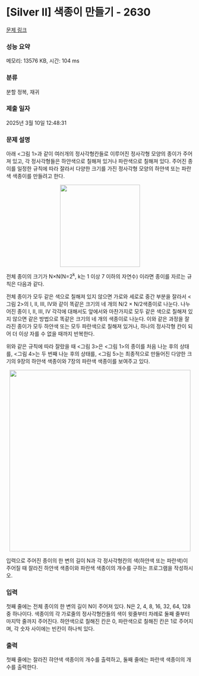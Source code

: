 # [Silver II] 색종이 만들기 - 2630 

[문제 링크](https://www.acmicpc.net/problem/2630) 

### 성능 요약

메모리: 13576 KB, 시간: 104 ms

### 분류

분할 정복, 재귀

### 제출 일자

2025년 3월 10일 12:48:31

### 문제 설명

<p>아래 <그림 1>과 같이 여러개의 정사각형칸들로 이루어진 정사각형 모양의 종이가 주어져 있고, 각 정사각형들은 하얀색으로 칠해져 있거나 파란색으로 칠해져 있다. 주어진 종이를 일정한 규칙에 따라 잘라서 다양한 크기를 가진 정사각형 모양의 하얀색 또는 파란색 색종이를 만들려고 한다.</p>

<p style="text-align: center;"><img alt="" src="" style="height:221px; width:215px"></p>

<p>전체 종이의 크기가 N×N(N=2<sup>k</sup>, k는 1 이상 7 이하의 자연수) 이라면 종이를 자르는 규칙은 다음과 같다.</p>

<p>전체 종이가 모두 같은 색으로 칠해져 있지 않으면 가로와 세로로 중간 부분을 잘라서 <그림 2>의 I, II, III, IV와 같이 똑같은 크기의 네 개의 N/2 × N/2색종이로 나눈다. 나누어진 종이 I, II, III, IV 각각에 대해서도 앞에서와 마찬가지로 모두 같은 색으로 칠해져 있지 않으면 같은 방법으로 똑같은 크기의 네 개의 색종이로 나눈다. 이와 같은 과정을 잘라진 종이가 모두 하얀색 또는 모두 파란색으로 칠해져 있거나, 하나의 정사각형 칸이 되어 더 이상 자를 수 없을 때까지 반복한다.</p>

<p>위와 같은 규칙에 따라 잘랐을 때 <그림 3>은 <그림 1>의 종이를 처음 나눈 후의 상태를, <그림 4>는 두 번째 나눈 후의 상태를, <그림 5>는 최종적으로 만들어진 다양한 크기의 9장의 하얀색 색종이와 7장의 파란색 색종이를 보여주고 있다.</p>

<p style="text-align: center;"><img alt="" src="" style="height:488px; width:487px"></p>

<p>입력으로 주어진 종이의 한 변의 길이 N과 각 정사각형칸의 색(하얀색 또는 파란색)이 주어질 때 잘라진 하얀색 색종이와 파란색 색종이의 개수를 구하는 프로그램을 작성하시오.</p>

### 입력 

 <p>첫째 줄에는 전체 종이의 한 변의 길이 N이 주어져 있다. N은 2, 4, 8, 16, 32, 64, 128 중 하나이다. 색종이의 각 가로줄의 정사각형칸들의 색이 윗줄부터 차례로 둘째 줄부터 마지막 줄까지 주어진다. 하얀색으로 칠해진 칸은 0, 파란색으로 칠해진 칸은 1로 주어지며, 각 숫자 사이에는 빈칸이 하나씩 있다.</p>

### 출력 

 <p>첫째 줄에는 잘라진 햐얀색 색종이의 개수를 출력하고, 둘째 줄에는 파란색 색종이의 개수를 출력한다.</p>

